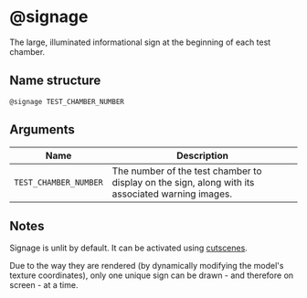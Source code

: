# @signage

The large, illuminated informational sign at the beginning of each test chamber.

## Name structure

```
@signage TEST_CHAMBER_NUMBER
```

## Arguments

| Name                  | Description                                                                                      |
| --------------------- | ------------------------------------------------------------------------------------------------ |
| `TEST_CHAMBER_NUMBER` | The number of the test chamber to display on the sign, along with its associated warning images. |

## Notes

Signage is unlit by default. It can be activated using [cutscenes](../cutscenes/README.md).

Due to the way they are rendered (by dynamically modifying the model's texture
coordinates), only one unique sign can be drawn - and therefore on screen - at a
time.
